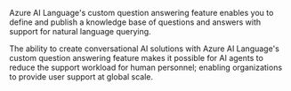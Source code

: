 Azure AI Language's custom question answering feature enables you to define and publish a knowledge base of questions and answers with support for natural language querying. 

The ability to create conversational AI solutions with Azure AI Language's custom question answering feature makes it possible for AI agents to reduce the support workload for human personnel; enabling organizations to provide user support at global scale.